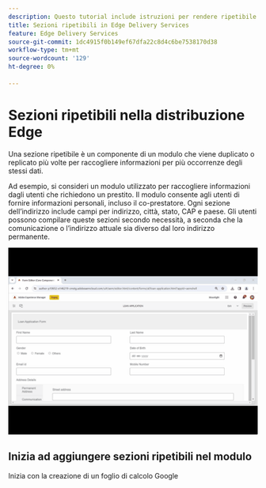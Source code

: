 ```yaml
---
description: Questo tutorial include istruzioni per rendere ripetibile una sezione di un modulo
title: Sezioni ripetibili in Edge Delivery Services
feature: Edge Delivery Services
source-git-commit: 1dc4915f0b149ef67dfa22c8d4c6be7538170d38
workflow-type: tm+mt
source-wordcount: '129'
ht-degree: 0%

---
```



# Sezioni ripetibili nella distribuzione Edge

Una sezione ripetibile è un componente di un modulo che viene duplicato o replicato più volte per raccogliere informazioni per più occorrenze degli stessi dati.

Ad esempio, si consideri un modulo utilizzato per raccogliere informazioni dagli utenti che richiedono un prestito. Il modulo consente agli utenti di fornire informazioni personali, incluso il co-prestatore. Ogni sezione dell’indirizzo include campi per indirizzo, città, stato, CAP e paese. Gli utenti possono compilare queste sezioni secondo necessità, a seconda che la comunicazione o l’indirizzo attuale sia diverso dal loro indirizzo permanente.

![utilizzo di più frammenti in un modulo adattivo](/help/forms/assets/using-multiple-fragment-af.gif)


## Inizia ad aggiungere sezioni ripetibili nel modulo

Inizia con la creazione di un foglio di calcolo Google


